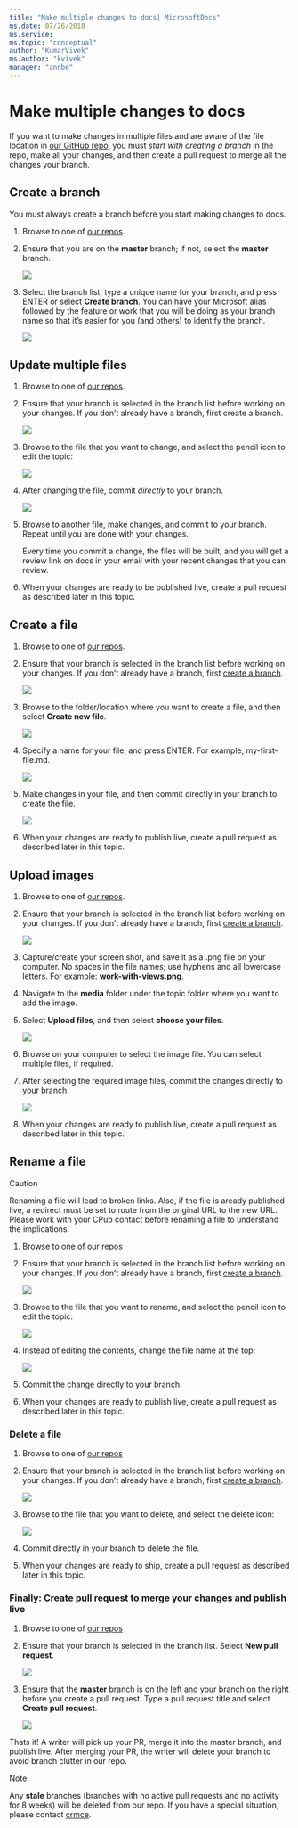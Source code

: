 ```yaml
---
title: "Make multiple changes to docs| MicrosoftDocs"
ms.date: 07/26/2018
ms.service: 
ms.topic: "conceptual"
author: "KumarVivek"
ms.author: "kvivek"
manager: "annbe"
---
```


# Make multiple changes to docs

If you want to make changes in multiple files and are aware of the file location
in [our GitHub repo](get-started.md#our-repos), you must *start
with creating a branch* in the repo, make all your changes, and then create a
pull request to merge all the changes your branch.

## Create a branch

You must always create a branch before you start making changes to docs.

1.  Browse to one of [our repos](get-started.md#our-repos).

2.  Ensure that you are on the **master** branch; if not, select the **master**
    branch.  
    

    ![](media/create-branch-01.png)

3.  Select the branch list, type a unique name for your branch, and press ENTER
    or select **Create branch**. You can have your Microsoft alias followed by
    the feature or work that you will be doing as your branch name so that it’s
    easier for you (and others) to identify the branch.  
    

    ![](media/create-branch-02.png)

## Update multiple files

1.  Browse to one of [our repos](get-started.md#our-repos).

2.  Ensure that your branch is selected in the branch list before working on
    your changes. If you don’t already have a branch, first create a branch.  
    

    ![](media/change-files-01.png)

3.  Browse to the file that you want to change, and select the pencil icon to
    edit the topic:  
    

    ![](media/change-files-02.png)

4.  After changing the file, commit *directly* to your branch.  
    

    ![](media/change-files-03.png)

5.  Browse to another file, make changes, and commit to your branch. Repeat
    until you are done with your changes.

    Every time you commit a change, the files will be built, and you will get a
review link on docs in your email with your recent changes that you can review.

6. When your changes are ready to be published live, create a pull request as described later in this topic.

## Create a file

1.  Browse to one of [our repos](get-started.md#our-repos).

2.  Ensure that your branch is selected in the branch list before working on
    your changes. If you don’t already have a branch, first [create a branch](#create-a-branch).  
    

    ![](media/create-file-01.png)

3.  Browse to the folder/location where you want to create a file, and then
    select **Create new file**.  
    

    ![](media/create-file-02.png)

4.  Specify a name for your file, and press ENTER. For example,
    my-first-file.md.  
    

    ![](media/create-file-03.png)

5.  Make changes in your file, and then commit directly in your branch to create
    the file.  
    

    ![](media/create-file-04.png)

6.  When your changes are ready to publish live, create a pull request as described
    later in this topic.

## Upload images

1.  Browse to one of [our repos](get-started.md#our-repos).

2.  Ensure that your branch is selected in the branch list before working on
    your changes. If you don’t already have a branch, first [create a branch](#create-a-branch). 

    ![](media/upload-images-01.png)

3.  Capture/create your screen shot, and save it as a .png file on your
    computer. No spaces in the file names; use hyphens and all lowercase letters. For example: **work-with-views.png**.

4.  Navigate to the **media** folder under the topic folder where you want to
    add the image.

5.  Select **Upload files**, and then select **choose your files**.  
    

    ![](media/upload-images-02.png)

6.  Browse on your computer to select the image file. You can select multiple
    files, if required.

7.  After selecting the required image files, commit the changes directly to
    your branch.  
    

    ![](media/upload-images-03.png)

8.  When your changes are ready to publish live, create a pull request as described
    later in this topic.

## Rename a file

> [!CAUTION]
> Renaming a file will lead to broken links. Also, if the file is
aready published live, a redirect must be set to route from the original URL to the new URL. Please work with your CPub contact before renaming a file to understand the implications.

1.  Browse to one of [our repos](get-started.md#our-repos)

2.  Ensure that your branch is selected in the branch list before working on
    your changes. If you don’t already have a branch, first [create a branch](#create-a-branch).      

    ![](media/upload-images-01.png)

3.  Browse to the file that you want to rename, and select the pencil icon to
    edit the topic:  
    

    ![](media/rename-file-01.png)

4.  Instead of editing the contents, change the file name at the top:  
    

    ![](media/rename-file-02.png)

5.  Commit the change directly to your branch.

6.  When your changes are ready to publish live, create a pull request as described
    later in this topic.

### Delete a file

1.  Browse to one of [our repos](get-started.md#our-repos)

2.  Ensure that your branch is selected in the branch list before working on
    your changes. If you don’t already have a branch, first [create a branch](#create-a-branch).

    ![](media/upload-images-01.png)

3.  Browse to the file that you want to delete, and select the delete icon:  
    

    ![](media/delete-file-01.png)

4.  Commit directly in your branch to delete the file.

5.  When your changes are ready to ship, create a pull request as described
    later in this topic.

### Finally: Create pull request to merge your changes and publish live

1.  Browse to one of [our repos](get-started.md#our-repos)

2.  Ensure that your branch is selected in the branch list. Select **New pull
    request**. 

    ![](media/create-pr-01.png)

3.  Ensure that the **master** branch is on the left and your branch on the
    right before you create a pull request. Type a pull request title and select
    **Create pull request**.    

    ![](media/create-pr-02.png)

Thats it! A writer will pick up your PR, merge it into the master branch, and publish live. After merging your PR, the writer will delete your branch to avoid branch clutter in our repo.

> [!NOTE]
> Any **stale** branches (branches with no active pull requests and no activity for 8 weeks) will be deleted from our repo. If you have a special situation, please contact [crmce](mailto:crmce@microsoft.com).